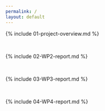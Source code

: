 ```yaml
---
permalink: /
layout: default
---
```


{% include 01-project-overview.md %}

<br>

{% include 02-WP2-report.md %}

<br>

{% include 03-WP3-report.md %}

<br>

{% include 04-WP4-report.md %}


